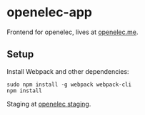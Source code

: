 # openelec-app
Frontend for openelec, lives at [openelec.me](https://openelec.me).

## Setup
Install Webpack and other dependencies:
```
sudo npm install -g webpack webpack-cli
npm install
```

Staging at [openelec staging](http://stage.openelec.me.s3-website-us-east-1.amazonaws.com/).
